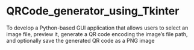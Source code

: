 # QRCode_generator_using_Tkinter
To develop a Python-based GUI application that allows users to select an image file, preview it, generate a QR code encoding the image’s file path, and optionally save the generated QR code as a PNG image
